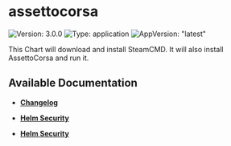 # assettocorsa

![Version: 3.0.0](https://img.shields.io/badge/Version-3.0.0-informational?style=flat-square) ![Type: application](https://img.shields.io/badge/Type-application-informational?style=flat-square) ![AppVersion: "latest"](https://img.shields.io/badge/AppVersion-"latest"-informational?style=flat-square)

This Chart will download and install SteamCMD. It will also install AssettoCorsa and run it.

## Available Documentation

- [**Changelog**](CHANGELOG)

- [**Helm Security**](container-security)

- [**Helm Security**](helm-security)

